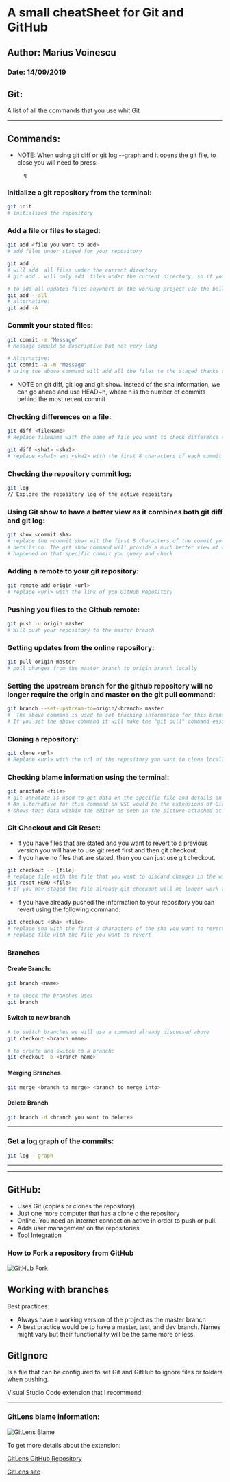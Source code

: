 # A small cheatSheet for Git and GitHub

## Author: Marius Voinescu

### Date: 14/09/2019

## Git:

A list of all the commands that you use whit Git
* * *

## Commands:


* NOTE:
  When using git diff or git log --graph and it opens the git file, to close you will need to press:

  ```bash
    q
  ```

### Initialize a git repository from the terminal:

```bash
git init
# initializes the repository
```

### Add a file or files to staged:

```bash
git add <file you want to add>
# add files under staged for your repository

git add .
# will add  all files under the current directory
# git add . will only add  files under the current directory, so if you have modified files under a separate folder they will not be added

# to add all updated files anywhere in the working project use the bellow command
git add --all
# alternative:
git add -A

```

### Commit your stated files:

```bash
git commit -m "Message"
# Message should be descriptive but not very long

# Alternative:
git commit -a -m "Message"
# Using the above command will add all the files to the staged thanks to the -a parameter. This can be used if you have modified files after you have already staged for example
```

* NOTE on git diff, git log and git show.
  Instead of the sha information, we can go ahead and use HEAD~n, where n is the number of commits behind the most recent commit

### Checking differences on a file:

```bash
git diff <fileName>
# Replace fileName with the name of file you want to check difference on

git diff <sha1> <sha2>
# replace <sha1> and <sha2> with the first 8 characters of each commit sha you want to check differences between
```

### Checking the repository commit log:

```bash
git log
// Explore the repository log of the active repository
```

### Using Git show to have a better view as it combines both git diff and git log:

```bash
git show <commit sha>
# replace the <commit sha> wit the first 8 characters of the commit you want to get
# details on. The git show command will provide a much better view of what exactly
# happened on that specific commit you query and check
```


### Adding a remote to your git repository:

```bash
git remote add origin <url>
# replace <url> with the link of you GitHub Repository
```

### Pushing you files to the Github remote:

```bash
git push -u origin master
# Will push your repository to the master branch
```

### Getting updates from the online repository:

```bash
git pull origin master
# pull changes from the master branch to origin branch locally
```

### Setting the upstream branch for the github repository will no longer require the origin and master on the git pull command:

```bash
git branch --set-upstream-to=origin/<branch> master
#  The above command is used to set tracking information for this branch
# If you set the above command it will make the "git pull" command easier as it will already know where to pull
```

### Cloning a repository:

```bash
git clone <url>
# Replace <url> with the url of the repository you want to clone locally
```

### Checking blame information using the terminal:

```bash
git annotate <file>
# git annotate is used to get data on the specific file and details on commits.
# An alternative for this command on VSC would be the extensions of GitLens that
# shows that data within the editor as seen in the picture attached at the end of this.
```

### Git Checkout and Git Reset:

* If you have files that are stated and you want to revert to a previous version you will have to use git reset first and then git checkout.
* If you have no files that are stated, then you can just use git checkout.

```bash
git checkout -- {file}
# replace file with the file that you want to discard changes in the working directory
git reset HEAD <file>
# If you hav staged the file already git checkout will no longer work t, so for that you will need to use git reset to unstage the file
```

* If you have already pushed the information to your repository you can revert using the following command:

```bash
git checkout <sha> <file>
# replace sha with the first 8 characters of the sha you want to revert to
# replace file with the file you want to revert

```

### Branches

#### Create Branch:

```bash
git branch <name>

# to check the branches use:
git branch
```

#### Switch to new branch

```bash
# to switch branches we will use a command already discussed above
git checkout <branch name>

# to create and switch to a branch:
git checkout -b <branch name>
```

#### Merging Branches

```bash
git merge <branch to merge> <branch to merge into>
```

#### Delete Branch

```bash
git branch -d <branch you want to delete>
```

* * *

### Get a log graph of the commits:

```bash
git log --graph
```


* * *
* * *

## GitHub:
  
* Uses Git (copies or clones the repository)
* Just one more computer that has a clone o the repository
* Online. You need an internet connection active in order to push or pull.
* Adds user management on the repositories
* Tool Integration

### How to Fork a repository from GitHub

![GitHub Fork](/img/GitHubFork.jpg)


## Working with branches

Best practices:

* Always have a working version of the project as the master branch
* A best practice would be to have a master, test, and dev branch. Names might vary but their functionality will be the same more or less.

## GitIgnore

Is a file that can be configured to set Git and GitHub to ignore files or folders when pushing.


Visual Studio Code extension that I recommend:

* * *

### GitLens blame information:

![GitLens Blame](/img/GitLens_Blame_annotations.png)

To get more details about the extension:

[GitLens GitHub Repository](https://github.com/eamodio/vscode-gitlens)

[GitLens site](https://gitlens.amod.io/)